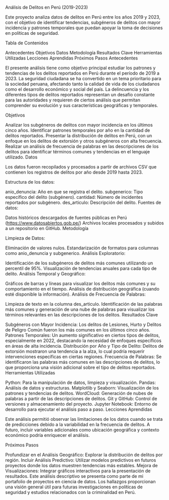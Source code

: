 Análisis de Delitos en Perú (2019-2023)

Este proyecto analiza datos de delitos en Perú entre los años 2019 y 2023, con el objetivo de identificar tendencias, subgéneros de delitos con mayor incidencia y patrones temporales que puedan apoyar la toma de decisiones en políticas de seguridad.

Tabla de Contenidos

Antecedentes
Objetivos
Datos
Metodología
Resultados Clave
Herramientas Utilizadas
Lecciones Aprendidas
Próximos Pasos
Antecedentes

El presente análisis tiene como objetivo principal estudiar los patrones y tendencias de los delitos reportados en Perú durante el período de 2019 a 2023. La seguridad ciudadana se ha convertido en un tema prioritario para la sociedad peruana, afectando tanto la calidad de vida de los ciudadanos como el desarrollo económico y social del país. La delincuencia y los diferentes tipos de delitos reportados representan un desafío constante para las autoridades y requieren de ciertos análisis que permitan comprender su evolución y sus características geográficas y temporales.

Objetivos

Analizar los subgéneros de delitos con mayor incidencia en los últimos cinco años.
Identificar patrones temporales por año en la cantidad de delitos reportados.
Presentar la distribución de delitos en Perú, con un enfoque en los delitos de extorsión y otros subgéneros con alta frecuencia.
Realizar un análisis de frecuencia de palabras en las descripciones de los delitos para identificar términos comunes y tendencias en el lenguaje utilizado.
Datos

Los datos fueron recopilados y procesados a partir de archivos CSV que contienen los registros de delitos por año desde 2019 hasta 2023.

Estructura de los datos:

anio_denuncia: Año en que se registra el delito.
subgenerico: Tipo específico del delito (subgénero).
cantidad: Número de incidentes reportados por subgénero.
des_articulo: Descripción del delito.
Fuentes de datos:

Datos históricos descargados de fuentes públicas en Perú (https://www.datosabiertos.gob.pe/)
Archivos locales procesados y subidos a un repositorio en GitHub.
Metodología

Limpieza de Datos:

Eliminación de valores nulos.
Estandarización de formatos para columnas como anio_denuncia y subgenerico.
Análisis Exploratorio:

Identificación de los subgéneros de delitos más comunes utilizando un percentil de 95%.
Visualización de tendencias anuales para cada tipo de delito.
Análisis Temporal y Geográfico:

Gráficos de barras y líneas para visualizar los delitos más comunes y su comportamiento en el tiempo.
Análisis de distribución geográfica (cuando esté disponible la información).
Análisis de Frecuencia de Palabras:

Limpieza de texto en la columna des_articulo.
Identificación de las palabras más comunes y generación de una nube de palabras para visualizar los términos relevantes en las descripciones de los delitos.
Resultados Clave

Subgéneros con Mayor Incidencia:
Los delitos de Lesiones, Hurto y Delitos de Peligro Común fueron los más comunes en los últimos cinco años.
Patrones Temporales:
Un aumento significativo en ciertos tipos de delitos, especialmente en 2022, destacando la necesidad de enfoques específicos en áreas de alta incidencia.
Distribución por Año y Tipo de Delito:
Delitos de extorsión mostraron una tendencia a la alza, lo cual podría requerir intervenciones específicas en ciertas regiones.
Frecuencia de Palabras:
Se identificaron las palabras más comunes en las descripciones de delitos, lo que proporciona una visión adicional sobre el tipo de delitos reportados.
Herramientas Utilizadas

Python: Para la manipulación de datos, limpieza y visualización.
Pandas: Análisis de datos y estructuras.
Matplotlib y Seaborn: Visualización de los patrones y tendencias de delitos.
WordCloud: Generación de nubes de palabras a partir de las descripciones de delitos.
Git y GitHub: Control de versiones y almacenamiento del proyecto.
Jupyter Notebook: Entorno de desarrollo para ejecutar el análisis paso a paso.
Lecciones Aprendidas

Este análisis permitió observar las limitaciones de los datos cuando se trata de predicciones debido a la variabilidad en la frecuencia de delitos. A futuro, incluir variables adicionales como ubicación geográfica y contexto económico podría enriquecer el análisis.

Próximos Pasos

Profundizar en el Análisis Geográfico: Explorar la distribución de delitos por región.
Incluir Análisis Predictivo: Utilizar modelos predictivos en futuros proyectos donde los datos muestren tendencias más estables.
Mejora de Visualizaciones: Integrar gráficos interactivos para la presentación de resultados.
Este análisis descriptivo se presenta como parte de mi portafolio de proyectos en ciencia de datos. Los hallazgos proporcionan una visión general útil para futuras investigaciones en políticas de seguridad y estudios relacionados con la criminalidad en Perú.
